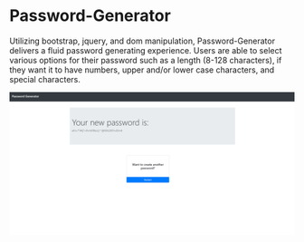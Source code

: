 # Password-Generator

Utilizing bootstrap, jquery, and dom manipulation, Password-Generator delivers a fluid password generating experience.  Users are able to select various options for their password such as a length (8-128 characters), if they want it to have numbers, upper and/or lower case characters, and special characters.  

![Password Picture](./img/newPassword.PNG)
